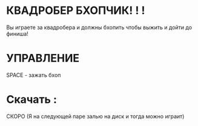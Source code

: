 # КВАДРОБЕР БХОПЧИК! ! !
Вы играете за квадробера и должны бхопить чтобы выжить и дойти до финиша!

# УПРАВЛЕНИЕ
SPACE - зажать бхоп
# Скачать :
СКОРО (Я на следующей паре залью на диск и тогда можно играит)

